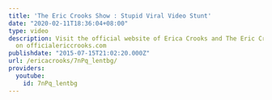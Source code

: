 ```yaml
---
title: 'The Eric Crooks Show : Stupid Viral Video Stunt'
date: "2020-02-11T18:36:04+08:00"
type: video
description: Visit the official website of Erica Crooks and The Eric Crooks Show only
  on officialericcrooks.com
publishdate: "2015-07-15T21:02:20.000Z"
url: /ericacrooks/7nPq_lentbg/
providers:
  youtube:
    id: 7nPq_lentbg
---
```

